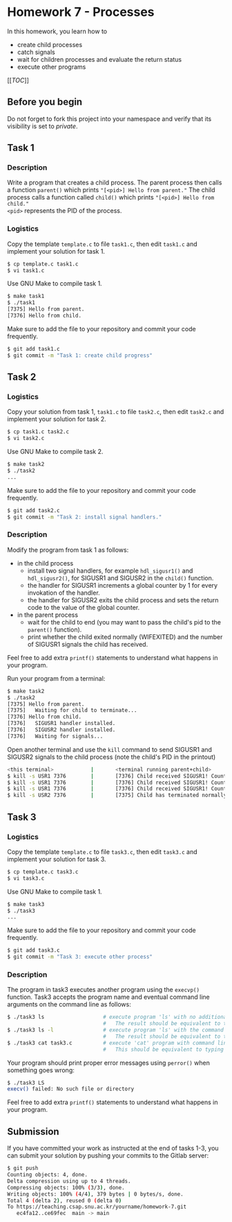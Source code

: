 # Homework 7 - Processes

In this homework, you learn how to
*  create child processes
*  catch signals
*  wait for children processes and evaluate the return status
*  execute other programs

[[_TOC_]]



## Before you begin

Do not forget to fork this project into your namespace and verify that its visibility is set to *private*.



## Task 1

### Description

Write a program that creates a child process. The parent process then calls a function `parent()` which prints `"[<pid>] Hello from parent."`
The child process calls a function called `child()` which prints `"[<pid>] Hello from child."`  
`<pid>` represents the PID of the process.

### Logistics

Copy the template `template.c` to file `task1.c`, then edit `task1.c` and implement your solution for task 1.
```bash
$ cp template.c task1.c
$ vi task1.c
```

Use GNU Make to compile task 1.
```bash
$ make task1
$ ./task1
[7375] Hello from parent.
[7376] Hello from child.
```

Make sure to add the file to your repository and commit your code frequently.
```bash
$ git add task1.c
$ git commit -m "Task 1: create child progress"
```



## Task 2

### Logistics

Copy your solution from task 1, `task1.c` to file `task2.c`, then edit `task2.c` and implement your solution for task 2.
```bash
$ cp task1.c task2.c
$ vi task2.c
```

Use GNU Make to compile task 2.
```bash
$ make task2
$ ./task2
...
```

Make sure to add the file to your repository and commit your code frequently.
```bash
$ git add task2.c
$ git commit -m "Task 2: install signal handlers."
```

### Description

Modify the program from task 1 as follows:
  * in the child process
    * install two signal handlers, for example `hdl_sigusr1()` and `hdl_sigusr2()`, for SIGUSR1 and SIGUSR2 in the `child()` function.
    * the handler for SIGUSR1 increments a global counter by 1 for every invokation of the handler.
    * the handler for SIGUSR2 exits the child process and sets the return code to the value of the global counter.
  * in the parent process
    * wait for the child to end (you may want to pass the child's pid to the `parent()` function).
    * print whether the child exited normally (WIFEXITED) and the number of SIGUSR1 signals the child has received.

Feel free to add extra `printf()` statements to understand what happens in your program.

Run your program from a terminal:
```bash
$ make task2
$ ./task2
[7375] Hello from parent.
[7375]   Waiting for child to terminate...
[7376] Hello from child.
[7376]   SIGUSR1 handler installed.
[7376]   SIGUSR2 handler installed.
[7376]   Waiting for signals...
```

Open another terminal and use the `kill` command to send SIGUSR1 and SIGUSR2 signals to the child process (note the child's PID in the printout)
```bash
<this terminal>            |       <terminal running parent+child>
$ kill -s USR1 7376        |       [7376] Child received SIGUSR1! Count = 1.
$ kill -s USR1 7376        |       [7376] Child received SIGUSR1! Count = 2.
$ kill -s USR1 7376        |       [7376] Child received SIGUSR1! Count = 3.
$ kill -s USR2 7376        |       [7375] Child has terminated normally. It has received 3 SIGUSR1 signals.
```



## Task 3

### Logistics

Copy the template `template.c` to file `task3.c`, then edit `task3.c` and implement your solution for task 3.
```bash
$ cp template.c task3.c
$ vi task3.c
```

Use GNU Make to compile task 1.
```bash
$ make task3
$ ./task3
...
```

Make sure to add the file to your repository and commit your code frequently.
```bash
$ git add task3.c
$ git commit -m "Task 3: execute other process"
```


### Description

The program in task3 executes another program using the `execvp()` function. Task3 accepts the program name and eventual command line arguments on the command line as follows:
```bash
$ ./task3 ls                   # execute program 'ls' with no additional command line arguments.
                               #   The result should be equivalent to typing 'ls' at the terminal.
$ ./task3 ls -l                # execute program 'ls' with the command line argument '-l'.
                               #   The result should be equivalent to typing 'ls -l' at the terminal.
$ ./task3 cat task3.c          # execute 'cat' program with command line argument 'task3.c'.
                               #   This should be equivalent to typing 'cat task3.c' at the terminal.
```
Your program should print proper error messages using `perror()` when something goes wrong:
```bash
$ ./task3 LS
execv() failed: No such file or directory
```

Feel free to add extra `printf()` statements to understand what happens in your program.



## Submission

If you have committed your work as instructed at the end of tasks 1-3, you can submit your solution by pushing your commits to the Gitlab server:
```bash
$ git push
Counting objects: 4, done.
Delta compression using up to 4 threads.
Compressing objects: 100% (3/3), done.
Writing objects: 100% (4/4), 379 bytes | 0 bytes/s, done.
Total 4 (delta 2), reused 0 (delta 0)
To https://teaching.csap.snu.ac.kr/yourname/homework-7.git
   ec4fa12..ce69fec  main -> main 
```
